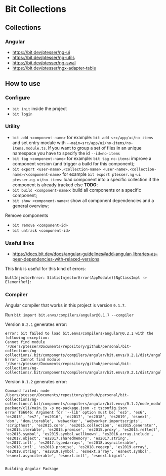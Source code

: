 # Bit Collections

## Collections

### Angular

- https://bit.dev/ptesser/ng-ui
- https://bit.dev/ptesser/ng-utils
- https://bit.dev/ptesser/ng-swal
- https://bit.dev/ptesser/ngx-adapter-table

## How to use

### Configure

- `bit init` inside the project
- `bit login`

### Utility

- `bit add <component-name>` for example: `bit add src/app/ui/no-items` and set entry module with `--main=src/app/ui/no-items/no-items.module.ts`. 
If you want to group a set of files in an unique namespace you have to specify the id `--id=no-items`
- `bit tag <component-name>` for example: `bit tag no-items`: improve a component version (and trigger a build for this component);
- `bit export <user-name>.<collection-name> <user-name>.<collection-name>/<component-name>` for example `bit export ptesser.ng-ui ptesser.ng-ui/no-items`: load component into a specific collection if the component is already tracked else **TODO**;
- `bit build <component-name>`: build all components or a specific component;
- `bit show <component-name>`: show all component dependencies and a general overview;

Remove components

- `bit remove <component-id>`
- `bit untrack <component-id>`

### Useful links

- https://docs.bit.dev/docs/angular-guidelines#add-angular-libraries-as-peer-dependencies-with-relaxed-versions

This link is useful for this kind of errors:

```
NullInjectorError: StaticInjectorError(AppModule)[NgClassImpl -> ElementRef]: 
```


### Compiler

Angular compiler that works in this project is version `0.1.7`.

Run `bit import bit.envs/compilers/angular@0.1.7 --compiler`

Version `0.2.1` generates error:

```
error: bit failed to load bit.envs/compilers/angular@0.2.1 with the following exception:
Cannot find module '/Users/ptesser/Documents/repository/github/personal/bit-collections/ng-collections/.bit/components/compilers/angular/bit.envs/0.2.1/dist/angular/tsconfig.json'.
Error: Cannot find module '/Users/ptesser/Documents/repository/github/personal/bit-collections/ng-collections/.bit/components/compilers/angular/bit.envs/0.2.1/dist/angular/tsconfig.json'
```

Version `0.1.2` generates error:

```
Command failed: node /Users/ptesser/Documents/repository/github/personal/bit-collections/ng-collections/.bit/components/compilers/angular/bit.envs/0.1.2/node_modules/ng-packagr/cli/main.js -p ng-package.json -c tsconfig.json
error TS6046: Argument for '--lib' option must be: 'es5', 'es6', 'es2015', 'es7', 'es2016', 'es2017', 'es2018', 'es2019', 'esnext', 'dom', 'dom.iterable', 'webworker', 'webworker.importscripts', 'scripthost', 'es2015.core', 'es2015.collection', 'es2015.generator', 'es2015.iterable', 'es2015.promise', 'es2015.proxy', 'es2015.reflect', 'es2015.symbol', 'es2015.symbol.wellknown', 'es2016.array.include', 'es2017.object', 'es2017.sharedmemory', 'es2017.string', 'es2017.intl', 'es2017.typedarrays', 'es2018.asynciterable', 'es2018.intl', 'es2018.promise', 'es2018.regexp', 'es2019.array', 'es2019.string', 'es2019.symbol', 'esnext.array', 'esnext.symbol', 'esnext.asynciterable', 'esnext.intl', 'esnext.bigint'.


Building Angular Package
```

